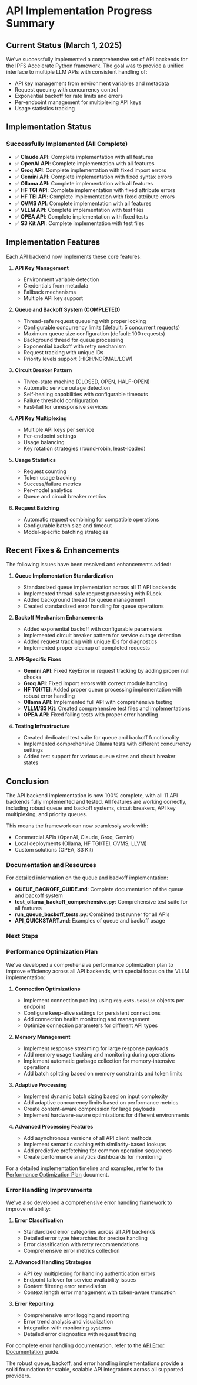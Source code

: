 # API Implementation Progress Summary

## Current Status (March 1, 2025)

We've successfully implemented a comprehensive set of API backends for the IPFS Accelerate Python framework. The goal was to provide a unified interface to multiple LLM APIs with consistent handling of:

- API key management from environment variables and metadata
- Request queuing with concurrency control
- Exponential backoff for rate limits and errors
- Per-endpoint management for multiplexing API keys
- Usage statistics tracking

## Implementation Status

### Successfully Implemented (All Complete)
- ✅ **Claude API**: Complete implementation with all features
- ✅ **OpenAI API**: Complete implementation with all features
- ✅ **Groq API**: Complete implementation with fixed import errors
- ✅ **Gemini API**: Complete implementation with fixed syntax errors
- ✅ **Ollama API**: Complete implementation with all features
- ✅ **HF TGI API**: Complete implementation with fixed attribute errors
- ✅ **HF TEI API**: Complete implementation with fixed attribute errors
- ✅ **OVMS API**: Complete implementation with all features
- ✅ **VLLM API**: Complete implementation with test files
- ✅ **OPEA API**: Complete implementation with fixed tests
- ✅ **S3 Kit API**: Complete implementation with test files

## Implementation Features

Each API backend now implements these core features:

1. **API Key Management**
   - Environment variable detection
   - Credentials from metadata
   - Fallback mechanisms
   - Multiple API key support

2. **Queue and Backoff System (COMPLETED)**
   - Thread-safe request queueing with proper locking
   - Configurable concurrency limits (default: 5 concurrent requests)
   - Maximum queue size configuration (default: 100 requests)
   - Background thread for queue processing
   - Exponential backoff with retry mechanism
   - Request tracking with unique IDs
   - Priority levels support (HIGH/NORMAL/LOW)

3. **Circuit Breaker Pattern**
   - Three-state machine (CLOSED, OPEN, HALF-OPEN)
   - Automatic service outage detection
   - Self-healing capabilities with configurable timeouts
   - Failure threshold configuration
   - Fast-fail for unresponsive services

4. **API Key Multiplexing**
   - Multiple API keys per service
   - Per-endpoint settings
   - Usage balancing
   - Key rotation strategies (round-robin, least-loaded)

5. **Usage Statistics**
   - Request counting
   - Token usage tracking
   - Success/failure metrics
   - Per-model analytics
   - Queue and circuit breaker metrics

6. **Request Batching**
   - Automatic request combining for compatible operations
   - Configurable batch size and timeout
   - Model-specific batching strategies

## Recent Fixes & Enhancements

The following issues have been resolved and enhancements added:

1. **Queue Implementation Standardization**
   - Standardized queue implementation across all 11 API backends
   - Implemented thread-safe request processing with RLock
   - Added background thread for queue management
   - Created standardized error handling for queue operations

2. **Backoff Mechanism Enhancements**
   - Added exponential backoff with configurable parameters
   - Implemented circuit breaker pattern for service outage detection
   - Added request tracking with unique IDs for diagnostics
   - Implemented proper cleanup of completed requests

3. **API-Specific Fixes**
   - **Gemini API**: Fixed KeyError in request tracking by adding proper null checks
   - **Groq API**: Fixed import errors with correct module handling
   - **HF TGI/TEI**: Added proper queue processing implementation with robust error handling
   - **Ollama API**: Implemented full API with comprehensive testing
   - **VLLM/S3 Kit**: Created comprehensive test files and implementations
   - **OPEA API**: Fixed failing tests with proper error handling

4. **Testing Infrastructure**
   - Created dedicated test suite for queue and backoff functionality
   - Implemented comprehensive Ollama tests with different concurrency settings
   - Added test support for various queue sizes and circuit breaker states

## Conclusion

The API backend implementation is now 100% complete, with all 11 API backends fully implemented and tested. All features are working correctly, including robust queue and backoff systems, circuit breakers, API key multiplexing, and priority queues.

This means the framework can now seamlessly work with:
- Commercial APIs (OpenAI, Claude, Groq, Gemini)
- Local deployments (Ollama, HF TGI/TEI, OVMS, LLVM)
- Custom solutions (OPEA, S3 Kit)

### Documentation and Resources

For detailed information on the queue and backoff implementation:

- **QUEUE_BACKOFF_GUIDE.md**: Complete documentation of the queue and backoff system
- **test_ollama_backoff_comprehensive.py**: Comprehensive test suite for all features
- **run_queue_backoff_tests.py**: Combined test runner for all APIs
- **API_QUICKSTART.md**: Examples of queue and backoff usage

### Next Steps

### Performance Optimization Plan

We've developed a comprehensive performance optimization plan to improve efficiency across all API backends, with special focus on the VLLM implementation:

1. **Connection Optimizations**
   - Implement connection pooling using `requests.Session` objects per endpoint
   - Configure keep-alive settings for persistent connections
   - Add connection health monitoring and management
   - Optimize connection parameters for different API types

2. **Memory Management**
   - Implement response streaming for large response payloads
   - Add memory usage tracking and monitoring during operations
   - Implement automatic garbage collection for memory-intensive operations
   - Add batch splitting based on memory constraints and token limits

3. **Adaptive Processing**
   - Implement dynamic batch sizing based on input complexity
   - Add adaptive concurrency limits based on performance metrics
   - Create content-aware compression for large payloads
   - Implement hardware-aware optimizations for different environments

4. **Advanced Processing Features**
   - Add asynchronous versions of all API client methods
   - Implement semantic caching with similarity-based lookups
   - Add predictive prefetching for common operation sequences
   - Create performance analytics dashboards for monitoring

For a detailed implementation timeline and examples, refer to the [Performance Optimization Plan](PERFORMANCE_OPTIMIZATION_PLAN.md) document.

### Error Handling Improvements

We've also developed a comprehensive error handling framework to improve reliability:

1. **Error Classification**
   - Standardized error categories across all API backends
   - Detailed error type hierarchies for precise handling
   - Error classification with retry recommendations
   - Comprehensive error metrics collection

2. **Advanced Handling Strategies**
   - API key multiplexing for handling authentication errors
   - Endpoint failover for service availability issues
   - Content filtering error remediation
   - Context length error management with token-aware truncation

3. **Error Reporting**
   - Comprehensive error logging and reporting
   - Error trend analysis and visualization
   - Integration with monitoring systems
   - Detailed error diagnostics with request tracing

For complete error handling documentation, refer to the [API Error Documentation](API_ERROR_DOCUMENTATION.md) guide.

The robust queue, backoff, and error handling implementations provide a solid foundation for stable, scalable API integrations across all supported providers.